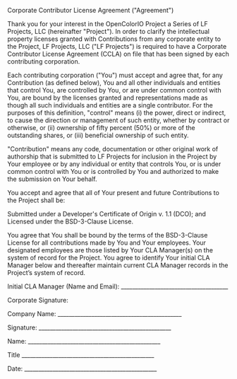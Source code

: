 Corporate Contributor License Agreement ("Agreement")

Thank you for your interest in the OpenColorIO Project a Series of LF
Projects, LLC (hereinafter "Project"). In order to clarify the
intellectual property licenses granted with Contributions from any
corporate entity to the Project, LF Projects, LLC ("LF Projects") is
required to have a Corporate Contributor License Agreement (CCLA) on
file that has been signed by each contributing corporation.

Each contributing corporation ("You") must accept and agree that, for
any Contribution (as defined below), You and all other individuals and
entities that control You, are controlled by You, or are under common
control with You, are bound by the licenses granted and
representations made as though all such individuals and entities are a
single contributor. For the purposes of this definition, "control"
means (i) the power, direct or indirect, to cause the direction or
management of such entity, whether by contract or otherwise, or (ii)
ownership of fifty percent (50%) or more of the outstanding shares, or
(iii) beneficial ownership of such entity.

"Contribution" means any code, documentation or other original work of
authorship that is submitted to LF Projects for inclusion in the
Project by Your employee or by any individual or entity that controls
You, or is under common control with You or is controlled by You and
authorized to make the submission on Your behalf.

You accept and agree that all of Your present and future Contributions
to the Project shall be:

Submitted under a Developer's Certificate of Origin v. 1.1 (DCO); and
Licensed under the BSD-3-Clause License.

You agree that You shall be bound by the terms of the BSD-3-Clause License
for all contributions made by You and Your employees. Your designated
employees are those listed by Your CLA Manager(s) on the system of record
for the Project. You agree to identify Your initial CLA Manager below and
thereafter maintain current CLA Manager records in the Project’s system of record.


Initial CLA Manager (Name and Email): ______________________________________


Corporate Signature:


Company Name: ____________________________________________


Signature: _______________________________________________


Name: _______________________________________________


Title _______________________________________________


Date: _______________________________________________
